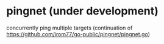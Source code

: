 # pingnet (under development)
concurrently ping multiple targets (continuation of  https://github.com/irom77/go-public/pingnet/pingnet.go)
